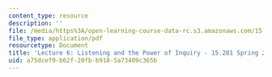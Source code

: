 ```yaml
---
content_type: resource
description: ''
file: /media/https%3A/open-learning-course-data-rc.s3.amazonaws.com/15-281-advanced-communication-for-leaders-spring-2016/a75dcef9b62f20fbb9185a73409c365b_MIT15_281S16_Lec6.pdf
file_type: application/pdf
resourcetype: Document
title: 'Lecture 6: Listening and the Power of Inquiry - 15.281 Spring 2016'
uid: a75dcef9-b62f-20fb-b918-5a73409c365b
---
```


